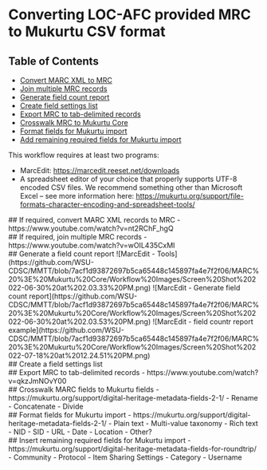 # Converting LOC-AFC provided MRC to Mukurtu CSV format 

## Table of Contents
- [Convert MARC XML to MRC](#id-section1)
- [Join multiple MRC records](#id-section2)
- [Generate field count report](#id-section3)
- [Create field settings list](#id-section4)
- [Export MRC to tab-delimited records](#id-section5)
- [Crosswalk MRC to Mukurtu Core](#id-section6)
- [Format fields for Mukurtu import](#id-section7)
- [Add remaining required fields for Mukurtu import](#id-section8)

This workflow requires at least two programs: 
- MarcEdit: https://marcedit.reeset.net/downloads 
- A spreadsheet editor of your choice that properly supports UTF-8 encoded CSV files. We recommend something other than Microsoft Excel – see more information here: https://mukurtu.org/support/file-formats-character-encoding-and-spreadsheet-tools/  

<div id='id-section1'/></div>
## If required, convert MARC XML records to MRC 
- https://www.youtube.com/watch?v=nt2RChF_hgQ

<div id='id-section2'/>
## If required, join multiple MRC records 
- https://www.youtube.com/watch?v=wOIL435CxMI

<div id='id-section3'/>
## Generate a field count report 
![MarcEdit - Tools](https://github.com/WSU-CDSC/MMTT/blob/7acf1d93872697b5ca65448c145897fa4e7f2f06/MARC%20%3E%20Mukurtu%20Core/Workflow%20Images/Screen%20Shot%202022-06-30%20at%202.03.33%20PM.png)
![MarcEdit - Generate field count report](https://github.com/WSU-CDSC/MMTT/blob/7acf1d93872697b5ca65448c145897fa4e7f2f06/MARC%20%3E%20Mukurtu%20Core/Workflow%20Images/Screen%20Shot%202022-06-30%20at%202.03.53%20PM.png)
![MarcEdit - field countr report example](https://github.com/WSU-CDSC/MMTT/blob/7acf1d93872697b5ca65448c145897fa4e7f2f06/MARC%20%3E%20Mukurtu%20Core/Workflow%20Images/Screen%20Shot%202022-07-18%20at%2012.24.51%20PM.png)

<div id='id-section4'/>
## Create a field settings list 

<div id='id-section5'/>
## Export MRC to tab-delimited records 
- https://www.youtube.com/watch?v=qkzJmNOvY00

<div id='id-section6'/>
## Crosswalk MARC fields to Mukurtu fields 
- https://mukurtu.org/support/digital-heritage-metadata-fields-2-1/  
- Rename 
- Concatenate 
- Divide 

<div id='id-section7'/>
## Format fields for Mukurtu import 
- https://mukurtu.org/support/digital-heritage-metadata-fields-2-1/ 
- Plain text 
- Multi-value taxonomy 
- Rich text 
- NID 
- SID 
- URL 
- Date 
- Location 
- Other? 

<div id='id-section8'/>
## Insert remaining required fields for Mukurtu import 
- https://mukurtu.org/support/digital-heritage-metadata-fields-for-roundtrip/  
- Community 
- Protocol 
- Item Sharing Settings 
- Category 
- Username 

